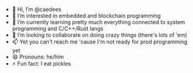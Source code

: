 - 👋 Hi, I’m @caedees
- 👀 I’m interested in embedded and blockchain programming
- 🌱 I’m currently learning pretty much everything connected to system programming and C/C++/Rust langs
- 💞️ I’m looking to collaborate on doing crazy things (there's lots of 'em)
- 📫 Yet you can't reach me 'cause I'm not ready for prod programming yet
- 😄 Pronouns: he/him
- ⚡ Fun fact: I eat pickles

